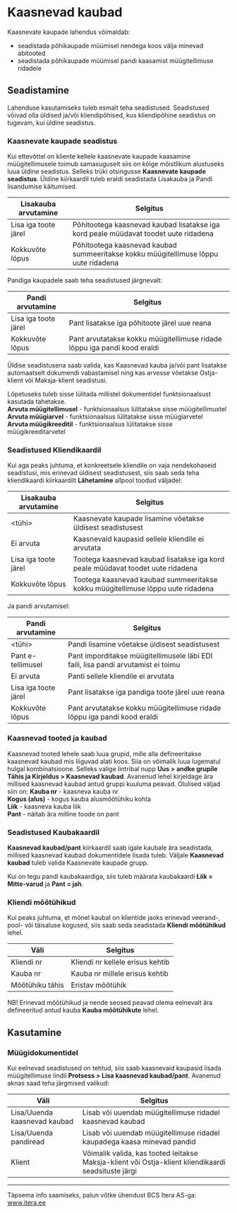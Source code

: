 # Kaasnevad kaubad
Kaasnevate kaupade lahendus võimaldab:
* seadistada põhikaupade müümisel nendega koos välja minevad abitooted
* seadistada põhikaupade müümisel pandi kaasamist müügitellimuse ridadele

## Seadistamine
Lahenduse kasutamiseks tuleb esmalt teha seadistused. Seadistused võivad olla üldised ja/või kliendipõhised, kus kliendipõhine seadistus on tugevam, kui üldine
seadistus.

### Kaasnevate kaupade seadistus

Kui ettevõttel on kliente kellele kaasnevate kaupade kaasamine müügitellimusele toimub samasuguselt siis on kõige mõistlikum alustuseks luua üldine seadistus. Selleks trüki otsingusse **Kaasnevate kaupade seadistus**. Üldine kiirkaardil tuleb eraldi seadistada Lisakauba ja Pandi lisandumise käitumised.

|Lisakauba arvutamine|Selgitus|
|---|---| 
| Lisa iga toote järel | Põhitootega kaasnevad kaubad lisatakse iga kord peale müüdavat toodet uute ridadena |
| Kokkuvõte lõpus | Põhitootega kaasnevad kaubad summeeritakse kokku müügitellimuse lõppu uute ridadena |

Pandiga kaupadele saab teha seadistused järgnevalt:   

|Pandi arvutamine|Selgitus|
|---|---| 
| Lisa iga toote järel | Pant lisatakse iga põhitoote järel uue reana |
| Kokkuvõte lõpus | Pant arvutatakse kokku müügitellimuse ridade lõppu iga pandi kood eraldi |


Üldise seadistusena saab valida, kas Kaasnevad kauba ja/või pant lisatakse automaatselt dokumendi vabastamisel ning kas arvesse võetakse Ostja-klient või Maksja-klient seadistusi.


Lõpetuseks tuleb sisse lülitada millistel dokumentidel funktsionaalsust kasutada tahetakse.<br>
**Arvuta müügitellimusel** - funktsionaalsus lülitatakse sisse müügitellimustel <br>
**Arvuta müügiarvel** - funktsionaalsus lülitatakse sisse müügiarvetel <br>
**Arvuta müügikreeditil** - funktsionaalsus lülitatakse sisse müügikreeditarvetel <br>

### Seadistused Kliendikaardil

Kui aga peaks juhtuma, et konkreetsele kliendile on vaja nendekohaseid seadistusi, mis erinevad üldisest seadistusest, siis saab seda teha kliendikaardi kiirkaardilt
**Lähetamine** allpool toodud väljadel:

|Lisakauba arvutamine|Selgitus|
|---|---| 
| <tühi> | Kaasnevate kaupade lisamine võetakse üldisest seadistusest |
| Ei arvuta | Kaasnevaid kaupasid sellele kliendile ei arvutata |
| Lisa iga toote järel | Tootega kaasnevad kaubad lisatakse iga kord peale müüdavat toodet uute ridadena |
| Kokkuvõte lõpus | Tootega kaasnevad kaubad summeeritakse kokku müügitellimuse lõppu uute ridadena |

Ja pandi arvutamisel:

|Pandi arvutamine|Selgitus|
|---|---| 
| <tühi> | Pandi lisamine võetakse üldisest seadistusest |
| Pant e-tellimusel | Pant imporditakse müügitellimusele läbi EDI faili, lisa pandi arvutamist ei toimu |
| Ei arvuta | Panti sellele kliendile ei arvutata |
| Lisa iga toote järel | Pant lisatakse iga pandiga toote järel uue reana |
| Kokkuvõte lõpus | Pant arvutatakse kokku müügitellimuse ridade lõppu iga pandi kood eraldi |

### Kaasnevad tooted ja kaubad

Kaasnevad tooted lehele saab luua grupid, mille alla defineeritakse kaasnevad kaubad mis liiguvad alati koos. Siia on võimalik luua lugematul hulgal kombinatsioone.
Selleks valige lintribal nupp **Uus > andke grupile Tähis ja Kirjeldus > Kaasnevad kaubad**. Avanenud lehel kirjeldage ära millised kaasnevad kaubad antud gruppi
kuuluma peavad.
Olulised väljad siin on:
**Kauba nr** - kaasneva kauba nr<br>
**Kogus (alus)** - kogus kauba alusmõõtühiku kohta <br>
**Liik** - kaasneva kauba liik <br>
**Pant** - näitab ära milline toode on pant <br>


### Seadistused Kaubakaardil

**Kaasnevad kaubad/pant** kiirkaardil saab igale kaubale ära seadistada, millised kaasnevad kaubad dokumentidele lisada tuleb. Väljale **Kaasnevad kaubad** tuleb
valida Kaasnevate kaupade grupp.

Kui on tegu pandi kaubakaardiga, siis tuleb määrata kaubakaardi **Liik = Mitte-varud** ja **Pant = jah**.

### Kliendi mõõtühikud

Kui peaks juhtuma, et mõnel kaubal on klientide jaoks erinevad veerand-, pool- või täisaluse kogused, siis saab seda seadistada **Kliendi mõõtühikud** lehel.

|Väli|Selgitus|
|---|---| 
| Kliendi nr | Kliendi nr kellele erisus kehtib |
| Kauba nr | Kauba nr millele erisus kehtib |
| Mõõtühiku tähis | Eristav mõõtühik |

NB! Erinevad mõõtühikud ja nende seosed peavad olema eelnevalt ära defineeritud antud kauba **Kauba mõõtühikute** lehel.

## Kasutamine

### Müügidokumentidel

Kui eelnevad seadistused on tehtud, siis saab kaasnevaid kaupasid lisada müügitellimuse lindil **Protsess > Lisa kaasnevad kaubad/pant**. Avanenud aknas saad teha
järgmised valikud:

|Väli|Selgitus|
|---|---| 
| Lisa/Uuenda kaasnevad kaubad | Lisab või uuendab müügitellimuse ridadel kaasnevad kaubad |
| Lisa/Uuenda pandiread | Lisab või uuendab müügitellimuse ridadel kaupadega kaasa minevad pandid |
| Klient | Võimalik valida, kas tooted leitakse Maksja-klient või Ostja-klient kliendikaardi seadsituste järgi |



---

Täpsema info saamiseks, palun võtke ühendust BCS Itera AS-ga:
<a href="https://www.itera.ee/" target="_blank">www.itera.ee</a>
